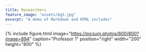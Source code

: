 ```yaml
---
title: Researchers
feature_image: "assets/bg3.jpg"
excerpt: "A demo of Markdown and HTML includes"
---
```




{% include figure.html image="https://picsum.photos/600/800?image=894" caption="Professor 1" position="right" width="200" height="800" %}
